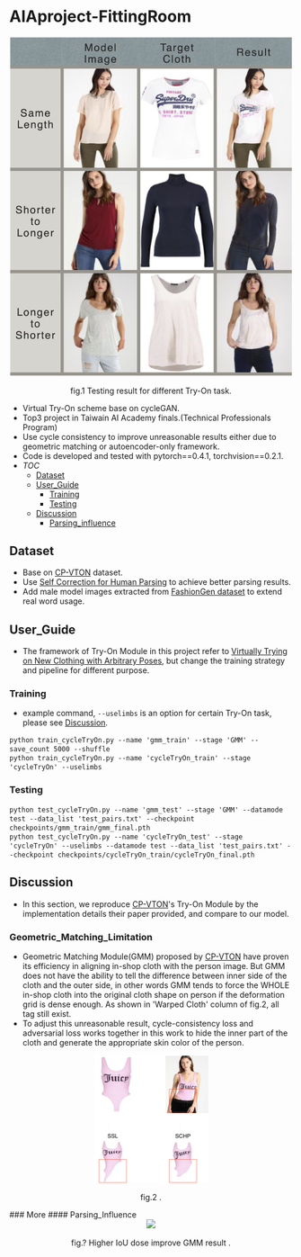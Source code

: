 # AIAproject-FittingRoom
<div align="center">
 <img src="image/result.png" width="700px" />
 <p>fig.1 Testing result for different Try-On task.</p>
</div>

- Virtual Try-On scheme base on cycleGAN.
- Top3 project in Taiwain AI Academy finals.(Technical Professionals Program)
- Use cycle consistency to improve unreasonable results either due to geometric matching or autoencoder-only framework.
- Code is developed and tested with pytorch==0.4.1, torchvision==0.2.1.
- _TOC_
   - [Dataset](#Dataset)
   - [User_Guide](#User_Guide)
     - [Training](#Training)
     - [Testing](#Testing)
   - [Discussion](#Discussion)
     - [Parsing_influence](#Parsing_influence)


## Dataset
- Base on [CP-VTON](https://github.com/sergeywong/cp-vton) dataset.
- Use [Self Correction for Human Parsing](https://github.com/PeikeLi/Self-Correction-Human-Parsing) to achieve better parsing results.
- Add male model images extracted from [FashionGen dataset](https://fashion-gen.com) to extend real word usage.
## User_Guide
- The framework of Try-On Module in this project refer to [Virtually Trying on New Clothing with Arbitrary Poses](https://www.english.com.tw/modules/newbb/viewtopic.php?post_id=928), but change the training strategy and pipeline for different purpose.
### Training
- example command, ```--uselimbs``` is an option for certain Try-On task, please see [Discussion](#Discussion).
```
python train_cycleTryOn.py --name 'gmm_train' --stage 'GMM' --save_count 5000 --shuffle
python train_cycleTryOn.py --name 'cycleTryOn_train' --stage 'cycleTryOn' --uselimbs
```
### Testing
```
python test_cycleTryOn.py --name 'gmm_test' --stage 'GMM' --datamode test --data_list 'test_pairs.txt' --checkpoint checkpoints/gmm_train/gmm_final.pth
python test_cycleTryOn.py --name 'cycleTryOn_test' --stage 'cycleTryOn' --uselimbs --datamode test --data_list 'test_pairs.txt' --checkpoint checkpoints/cycleTryOn_train/cycleTryOn_final.pth
```
## Discussion
- In this section, we reproduce [CP-VTON](https://github.com/sergeywong/cp-vton)'s Try-On Module by the implementation details their paper provided, and compare to our model.
### Geometric_Matching_Limitation
- Geometric Matching Module(GMM) proposed by [CP-VTON](https://github.com/sergeywong/cp-vton) have proven its efficiency in aligning in-shop cloth with the person image. But GMM does not have the ability to tell the difference between inner side of the cloth and the outer side, in other words GMM tends to force the WHOLE in-shop cloth into the original cloth shape on person if the deformation grid is dense enough. As shown in 'Warped Cloth' column of fig.2, all tag still exist.
- To adjust this unreasonable result, cycle-consistency loss and adversarial loss works together in this work to hide the inner part of the cloth and generate the appropriate skin color of the person.
<div align="center">
 <img src="image/d1.png" width="203px" />
 <p>fig.2 .</p>
</div>
### More
#### Parsing_Influence
<div align="center">
 <img src="image/d2.png" width="203px" />
 <p>fig.? Higher IoU dose improve GMM result .</p>
</div>

